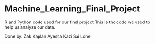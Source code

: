 # Machine_Learning_Final_Project
R and Python code used for our final project
This is the code we used to help us analyze our data.


Done by:
    Zak Kaplan
    Ayesha Kazi
    Sai Lone
